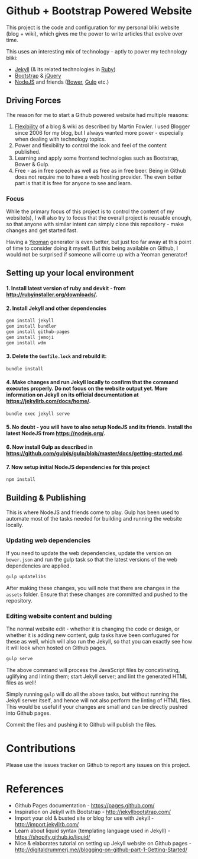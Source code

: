 # Github + Bootstrap Powered Website
This project is the code and configuration for my personal bliki website (blog + wiki), which gives me the power to write articles that evolve over time.

This uses an interesting mix of technology - aptly to power my technology bliki:
* [Jekyll](https://jekyllrb.com) (& its related technologies in [Ruby](https://www.ruby-lang.org))
* [Bootstrap](http://getbootstrap.com/) & [jQuery](https://jquery.com/)
* [NodeJS](https://nodejs.org) and friends ([Bower](https://bower.io/), [Gulp](http://gulpjs.com/) etc.)

## Driving Forces
The reason for me to start a Github powered website had multiple reasons:

1. [Flexibility](http://www.martinfowler.com/bliki/WhatIsaBliki.html) of a blog & wiki as described by Martin Fowler. I used Blogger since 2006 for my blog, but I always wanted more power - especially when dealing with technology topics.
2. Power and flexibility to control the look and feel of the content published.
3. Learning and apply some frontend technologies such as Bootstrap, Bower & Gulp.
4. Free - as in free speech as well as free as in free beer. Being in Github does not require me to have a web hosting provider. The even better part is that it is free for anyone to see and learn. 

### Focus
While the primary focus of this project is to control the content of my website(s), I will also try to focus that the overall project is reusable enough, so that anyone with similar intent can simply clone this repository - make changes and get started fast.

Having a [Yeoman](http://yeoman.io/) generator is even better, but just too far away at this point of time to consider doing it myself. But this being available on Github, I would not be surprised if someone will come up with a Yeoman generator!

## Setting up your local environment
#### 1. Install latest version of ruby and devkit - from http://rubyinstaller.org/downloads/.

#### 2. Install Jekyll and other dependencies

```bash
gem install jekyll
gem install bundler
gem install github-pages
gem install jemoji
gem install wdm
```
#### 3. Delete the ```Gemfile.lock``` and rebuild it:

```bash
bundle install
```

#### 4. Make changes and run Jekyll locally to confirm that the command executes properly. Do not focus on the website output yet. More information on Jekyll on its official documentation at https://jekyllrb.com/docs/home/.
```bash
bundle exec jekyll serve
```

#### 5. No doubt - you will have to also setup NodeJS and its friends. Install the latest NodeJS from https://nodejs.org/.

#### 6. Now install Gulp as described in https://github.com/gulpjs/gulp/blob/master/docs/getting-started.md.

#### 7. Now setup initial NodeJS dependencies for this project

```bash
npm install
```

## Building & Publishing
This is where NodeJS and friends come to play. Gulp has been used to automate most of the tasks needed for building and running the website locally.

### Updating web dependencies
If you need to update the web dependencies, update the version on ```bower.json``` and run the gulp task so that the latest versions of the web dependencies are applied.
```bash
gulp updatelibs
```

After making these changes, you will note that there are changes in the ```assets``` folder. Ensure that these changes are committed and pushed to the repository.

### Editing website content and bulding
The normal website edit - whether it is changing the code or design, or whether it is adding new content, gulp tasks have been confugured for these as well, which will also run the Jekyll, so that you can exactly see how it will look when hosted on Github pages.

```bash
gulp serve
```

The above command will process the JavaScript files by concatinating, uglifying and linting them; start Jekyll server; and lint the generated HTML files as well!

Simply running ```gulp``` will do all the above tasks, but without running the Jekyll server itself, and hence will not also perform the linting of HTML files. This would be useful if your changes are small and can be directly pushed into Github pages.

Commit the files and pushing it to Github will publish the files.

# Contributions
Please use the issues tracker on Github to report any issues on this project. 

# References
* Github Pages documentation - https://pages.github.com/
* Inspiration on Jekyll with Bootstrap - http://jekyllbootstrap.com/
* Import your old & busted site or blog for use with Jekyll - http://import.jekyllrb.com/
* Learn about liquid syntax (templating language used in Jekyll) - https://shopify.github.io/liquid/
* Nice & elaborates tutorial on setting up Jekyll website on Github pages - http://digitaldrummerj.me//blogging-on-github-part-1-Getting-Started/

